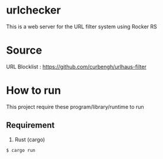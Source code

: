 # urlchecker
This is a web server for the URL filter system using Rocker RS

# Source
URL Blocklist : https://github.com/curbengh/urlhaus-filter

# How to run
This project require these program/library/runtime to run
## Requirement
1. Rust (cargo)
```bash
$ cargo run
```